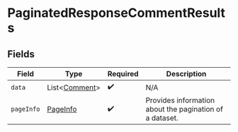 # PaginatedResponseCommentResults


## Fields

| Field                                                   | Type                                                    | Required                                                | Description                                             |
| ------------------------------------------------------- | ------------------------------------------------------- | ------------------------------------------------------- | ------------------------------------------------------- |
| `data`                                                  | List\<[Comment](../../models/components/Comment.md)>    | :heavy_check_mark:                                      | N/A                                                     |
| `pageInfo`                                              | [PageInfo](../../models/components/PageInfo.md)         | :heavy_check_mark:                                      | Provides information about the pagination of a dataset. |